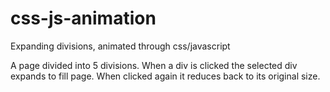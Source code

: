 # css-js-animation
Expanding divisions, animated through css/javascript

A page divided into 5 divisions. When a div is clicked the selected div expands to fill page. When clicked again it reduces back to its original size.
